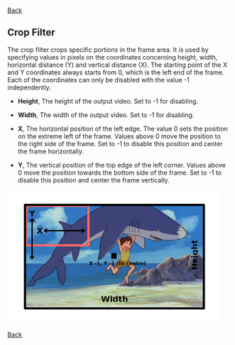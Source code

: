 [Back](/gh-pages/videomass2_use.md)

## Crop Filter

The crop filter crops specific portions in the frame area. It is used by specifying values in pixels on the coordinates concerning height, width, horizontal distance (Y) and vertical distance (X). The starting point of the X and Y coordinates always starts from 0, which is the left end of the frame. Each of the coordinates can only be disabled with the value -1 independently.

- **Height**, The height of the output video. Set to -1 for disabling.

- **Width**, The width of the output video. Set to -1 for disabling.

- **X**, The horizontal position of the left edge. The value 0 sets the position on the extreme left of the frame. Values above 0 move the position to the right side of the frame. Set to -1 to disable this position and center the frame horizontally.

- **Y**, The vertical position of the top edge of the left corner. Values above 0 move the position towards the bottom side of the frame. Set to -1 to disable this position and center the frame vertically.

![Image](/images/crop.png)

[Back](/gh-pages/videomass2_use.md)

